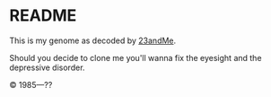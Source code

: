 # README

This is my genome as decoded by [23andMe](https://www.23andme.com/).

Should you decide to clone me you'll wanna fix the eyesight and the depressive disorder.

&copy; 1985&mdash;??